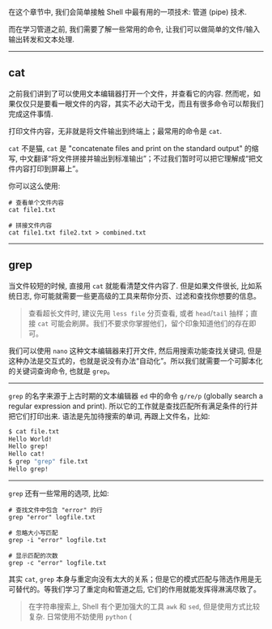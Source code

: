 
在这个章节中, 我们会简单接触 Shell 中最有用的一项技术: 管道 (pipe) 技术.

而在学习管道之前, 我们需要了解一些常用的命令, 让我们可以做简单的文件/输入输出转发和文本处理.

---

## cat

之前我们讲到了可以使用文本编辑器打开一个文件，并查看它的内容. 然而呢，如果仅仅只是要看一眼文件的内容，其实不必大动干戈，而且有很多命令可以帮我们完成这件事情.

打印文件内容，无非就是将文件输出到终端上；最常用的命令是 `cat`.

`cat` 不是猫, `cat` 是 "concatenate files and print on the standard output" 的缩写, 中文翻译“将文件拼接并输出到标准输出”；不过我们暂时可以把它理解成“把文件内容打印到屏幕上”。

你可以这么使用:

```
# 查看单个文件内容
cat file1.txt

# 拼接文件内容
cat file1.txt file2.txt > combined.txt
```

---

## grep

当文件较短的时候, 直接用 `cat` 就能看清楚文件内容了. 但是如果文件很长, 比如系统日志, 你可能就需要一些更高级的工具来帮你分页、过滤和查找你想要的信息。

> 查看超长文件时, 建议先用 `less file` 分页查看, 或者 `head`/`tail` 抽样；直接 `cat` 可能会刷屏。我们不要求你掌握他们，留个印象知道他们的存在即可。

我们可以使用 `nano` 这种文本编辑器来打开文件, 然后用搜索功能查找关键词, 但是这种办法是交互式的，也就是说没有办法“自动化”。所以我们就需要一个可脚本化的关键词查询命令, 也就是 `grep`。

---

`grep` 的名字来源于上古时期的文本编辑器 `ed` 中的命令 `g/re/p` (globally search a regular expression and print). 所以它的工作就是查找匹配所有满足条件的行并把它们打印出来. 语法是先加待搜索的单词, 再跟上文件名，比如:

```bash
$ cat file.txt
Hello World!
Hello grep!
Hello cat!
$ grep "grep" file.txt
Hello grep!
```

---

`grep` 还有一些常用的选项, 比如:

```
# 查找文件中包含 "error" 的行
grep "error" logfile.txt

# 忽略大小写匹配
grep -i "error" logfile.txt

# 显示匹配的次数
grep -c "error" logfile.txt
```

其实 `cat`, `grep` 本身与重定向没有太大的关系；但是它的模式匹配与筛选作用是无可替代的。等我们学习了重定向和管道之后, 它们的作用就能发挥得淋漓尽致了。

> 在字符串搜索上, Shell 有个更加强大的工具 `awk` 和 `sed`, 但是使用方式比较复杂. 日常使用不妨使用 `python` (
